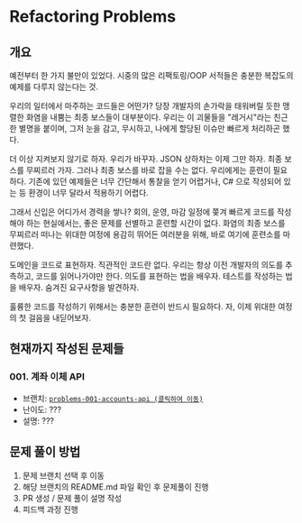 # Refactoring Problems

## 개요
예전부터 한 가지 불만이 있었다.
시중의 많은 리팩토링/OOP 서적들은 충분한 복잡도의 예제를 다루지 않는다는 것.

우리의 일터에서 마주하는 코드들은 어떤가?
당장 개발자의 손가락을 태워버릴 듯한 맹렬한 화염을 내뿜는 최종 보스들이 대부분이다. 
우리는 이 괴물들을 "레거시"라는 친근한 별명을 붙이며, 그저 눈을 감고, 무시하고, 나에게 할당된 이슈만 빠르게 처리하곤 했다.

더 이상 지켜보지 않기로 하자. 우리가 바꾸자. JSON 상하차는 이제 그만 하자. 최종 보스를 무찌르러 가자. 
그러나 최종 보스를 바로 잡을 수는 없다. 우리에게는 훈련이 필요하다.
기존에 있던 예제들은 너무 간단해서 통찰을 얻기 어렵거나, C# 으로 작성되어 있는 등 환경이 너무 달라서 적용하기 어렵다.

그래서 신입은 어디가서 경력을 쌓나?
회의, 운영, 마감 일정에 쫒겨 빠르게 코드를 작성해야 하는 현실에서는, 좋은 문제를 선별하고 훈련할 시간이 없다.
화염의 최종 보스를 무찌르러 떠나는 위대한 여정에 용감히 뛰어든 여러분을 위해, 바로 여기에 훈련소를 마련했다.

도메인을 코드로 표현하자. 
직관적인 코드란 없다. 우리는 항상 이전 개발자의 의도를 추측하고, 코드를 읽어나가야만 한다.
의도를 표현하는 법을 배우자. 
테스트를 작성하는 법을 배우자.
숨겨진 요구사항을 발견하자.

훌륭한 코드를 작성하기 위해서는 충분한 훈련이 반드시 필요하다. 
자, 이제 위대한 여정의 첫 걸음을 내딛어보자. 


## 현재까지 작성된 문제들
### 001. 계좌 이체 API
- 브랜치: [`problems-001-accounts-api (클릭하여 이동)`](https://github.com/lette1394/refactoring-problems/tree/problems-001-accounts-api)
- 난이도: ???
- 설명: ???


## 문제 풀이 방법
1. 문제 브랜치 선택 후 이동
2. 해당 브랜치의 README.md 파일 확인 후 문제풀이 진행
3. PR 생성 / 문제 풀이 설명 작성
4. 피드백 과정 진행
